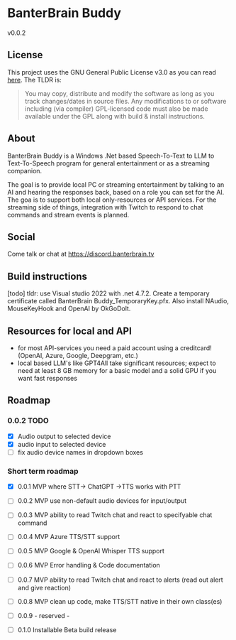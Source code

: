 # BanterBrain Buddy
v0.0.2

## License
This project uses the GNU General Public License v3.0 as you can read [here](./LICENSE.txt). The TLDR is:

>You may copy, distribute and modify the software as long as you track changes/dates in source files. Any modifications to or software including (via compiler) GPL-licensed code must also be made available under the GPL along with build & install instructions.

## About
BanterBrain Buddy is a Windows .Net based Speech-To-Text to LLM to Text-To-Speech program for general entertainment or as a streaming companion.

The goal is to provide local PC or streaming entertainment by talking to an AI and hearing the responses back, based on a role you can set for the AI. The goa is to support both local only-resources or API services.
For the streaming side of things, integration with Twitch to respond to chat commands and stream events is planned.

## Social
Come talk or chat at https://discord.banterbrain.tv

## Build instructions
[todo]
tldr: use Visual studio 2022 with .net 4.7.2. Create a temporary certificate called BanterBrain Buddy_TemporaryKey.pfx. Also install NAudio, MouseKeyHook and OpenAI by OkGoDolt. 

## Resources for local and API
- for most API-services you need a paid account using a creditcard! (OpenAI, Azure, Google, Deepgram, etc.)
- local based LLM's like GPT4All take significant resources; expect to need at least 8 GB memory for a basic model and a solid GPU if you want fast responses

## Roadmap

### 0.0.2 TODO
- [X] Audio output to selected device
- [X] audio input to selected device
- [ ] fix audio device names in dropdown boxes
 
### Short term roadmap
- [X] 0.0.1 MVP where STT-> ChatGPT ->TTS works with PTT
- [ ] 0.0.2 MVP use non-default audio devices for input/output
- [ ] 0.0.3 MVP ability to read Twitch chat and react to specifyable chat command
- [ ] 0.0.4 MVP Azure TTS/STT support
- [ ] 0.0.5 MVP Google & OpenAI Whisper TTS support
- [ ] 0.0.6 MVP Error handling & Code documentation
- [ ] 0.0.7 MVP ability to read Twitch chat and react to alerts (read out alert and give reaction)
- [ ] 0.0.8 MVP clean up code, make TTS/STT native in their own class(es)
- [ ] 0.0.9 - reserved -
- [ ] 0.1.0 Installable Beta build release

